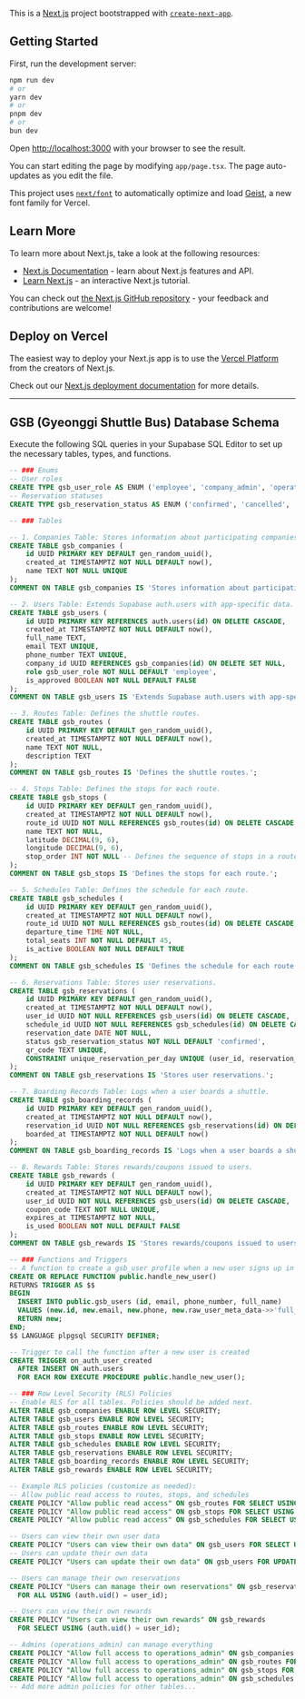 This is a [Next.js](https://nextjs.org) project bootstrapped with [`create-next-app`](https://nextjs.org/docs/app/api-reference/cli/create-next-app).

## Getting Started

First, run the development server:

```bash
npm run dev
# or
yarn dev
# or
pnpm dev
# or
bun dev
```

Open [http://localhost:3000](http://localhost:3000) with your browser to see the result.

You can start editing the page by modifying `app/page.tsx`. The page auto-updates as you edit the file.

This project uses [`next/font`](https://nextjs.org/docs/app/building-your-application/optimizing/fonts) to automatically optimize and load [Geist](https://vercel.com/font), a new font family for Vercel.

## Learn More

To learn more about Next.js, take a look at the following resources:

- [Next.js Documentation](https://nextjs.org/docs) - learn about Next.js features and API.
- [Learn Next.js](https://nextjs.org/learn) - an interactive Next.js tutorial.

You can check out [the Next.js GitHub repository](https://github.com/vercel/next.js) - your feedback and contributions are welcome!

## Deploy on Vercel

The easiest way to deploy your Next.js app is to use the [Vercel Platform](https://vercel.com/new?utm_medium=default-template&filter=next.js&utm_source=create-next-app&utm_campaign=create-next-app-readme) from the creators of Next.js.

Check out our [Next.js deployment documentation](https://nextjs.org/docs/app/building-your-application/deploying) for more details.

---

## GSB (Gyeonggi Shuttle Bus) Database Schema

Execute the following SQL queries in your Supabase SQL Editor to set up the necessary tables, types, and functions.

```sql
-- ### Enums
-- User roles
CREATE TYPE gsb_user_role AS ENUM ('employee', 'company_admin', 'operations_admin');
-- Reservation statuses
CREATE TYPE gsb_reservation_status AS ENUM ('confirmed', 'cancelled', 'completed');

-- ### Tables

-- 1. Companies Table: Stores information about participating companies.
CREATE TABLE gsb_companies (
    id UUID PRIMARY KEY DEFAULT gen_random_uuid(),
    created_at TIMESTAMPTZ NOT NULL DEFAULT now(),
    name TEXT NOT NULL UNIQUE
);
COMMENT ON TABLE gsb_companies IS 'Stores information about participating companies.';

-- 2. Users Table: Extends Supabase auth.users with app-specific data.
CREATE TABLE gsb_users (
    id UUID PRIMARY KEY REFERENCES auth.users(id) ON DELETE CASCADE,
    created_at TIMESTAMPTZ NOT NULL DEFAULT now(),
    full_name TEXT,
    email TEXT UNIQUE,
    phone_number TEXT UNIQUE,
    company_id UUID REFERENCES gsb_companies(id) ON DELETE SET NULL,
    role gsb_user_role NOT NULL DEFAULT 'employee',
    is_approved BOOLEAN NOT NULL DEFAULT FALSE
);
COMMENT ON TABLE gsb_users IS 'Extends Supabase auth.users with app-specific data like roles and company info.';

-- 3. Routes Table: Defines the shuttle routes.
CREATE TABLE gsb_routes (
    id UUID PRIMARY KEY DEFAULT gen_random_uuid(),
    created_at TIMESTAMPTZ NOT NULL DEFAULT now(),
    name TEXT NOT NULL,
    description TEXT
);
COMMENT ON TABLE gsb_routes IS 'Defines the shuttle routes.';

-- 4. Stops Table: Defines the stops for each route.
CREATE TABLE gsb_stops (
    id UUID PRIMARY KEY DEFAULT gen_random_uuid(),
    created_at TIMESTAMPTZ NOT NULL DEFAULT now(),
    route_id UUID NOT NULL REFERENCES gsb_routes(id) ON DELETE CASCADE,
    name TEXT NOT NULL,
    latitude DECIMAL(9, 6),
    longitude DECIMAL(9, 6),
    stop_order INT NOT NULL -- Defines the sequence of stops in a route
);
COMMENT ON TABLE gsb_stops IS 'Defines the stops for each route.';

-- 5. Schedules Table: Defines the schedule for each route.
CREATE TABLE gsb_schedules (
    id UUID PRIMARY KEY DEFAULT gen_random_uuid(),
    created_at TIMESTAMPTZ NOT NULL DEFAULT now(),
    route_id UUID NOT NULL REFERENCES gsb_routes(id) ON DELETE CASCADE,
    departure_time TIME NOT NULL,
    total_seats INT NOT NULL DEFAULT 45,
    is_active BOOLEAN NOT NULL DEFAULT TRUE
);
COMMENT ON TABLE gsb_schedules IS 'Defines the schedule for each route.';

-- 6. Reservations Table: Stores user reservations.
CREATE TABLE gsb_reservations (
    id UUID PRIMARY KEY DEFAULT gen_random_uuid(),
    created_at TIMESTAMPTZ NOT NULL DEFAULT now(),
    user_id UUID NOT NULL REFERENCES gsb_users(id) ON DELETE CASCADE,
    schedule_id UUID NOT NULL REFERENCES gsb_schedules(id) ON DELETE CASCADE,
    reservation_date DATE NOT NULL,
    status gsb_reservation_status NOT NULL DEFAULT 'confirmed',
    qr_code TEXT UNIQUE,
    CONSTRAINT unique_reservation_per_day UNIQUE (user_id, reservation_date, schedule_id)
);
COMMENT ON TABLE gsb_reservations IS 'Stores user reservations.';

-- 7. Boarding Records Table: Logs when a user boards a shuttle.
CREATE TABLE gsb_boarding_records (
    id UUID PRIMARY KEY DEFAULT gen_random_uuid(),
    created_at TIMESTAMPTZ NOT NULL DEFAULT now(),
    reservation_id UUID NOT NULL REFERENCES gsb_reservations(id) ON DELETE CASCADE,
    boarded_at TIMESTAMPTZ NOT NULL DEFAULT now()
);
COMMENT ON TABLE gsb_boarding_records IS 'Logs when a user boards a shuttle by scanning the QR code.';

-- 8. Rewards Table: Stores rewards/coupons issued to users.
CREATE TABLE gsb_rewards (
    id UUID PRIMARY KEY DEFAULT gen_random_uuid(),
    created_at TIMESTAMPTZ NOT NULL DEFAULT now(),
    user_id UUID NOT NULL REFERENCES gsb_users(id) ON DELETE CASCADE,
    coupon_code TEXT NOT NULL UNIQUE,
    expires_at TIMESTAMPTZ NOT NULL,
    is_used BOOLEAN NOT NULL DEFAULT FALSE
);
COMMENT ON TABLE gsb_rewards IS 'Stores rewards/coupons issued to users.';

-- ### Functions and Triggers
-- A function to create a gsb_user profile when a new user signs up in auth.
CREATE OR REPLACE FUNCTION public.handle_new_user()
RETURNS TRIGGER AS $$
BEGIN
  INSERT INTO public.gsb_users (id, email, phone_number, full_name)
  VALUES (new.id, new.email, new.phone, new.raw_user_meta_data->>'full_name');
  RETURN new;
END;
$$ LANGUAGE plpgsql SECURITY DEFINER;

-- Trigger to call the function after a new user is created
CREATE TRIGGER on_auth_user_created
  AFTER INSERT ON auth.users
  FOR EACH ROW EXECUTE PROCEDURE public.handle_new_user();

-- ### Row Level Security (RLS) Policies
-- Enable RLS for all tables. Policies should be added next.
ALTER TABLE gsb_companies ENABLE ROW LEVEL SECURITY;
ALTER TABLE gsb_users ENABLE ROW LEVEL SECURITY;
ALTER TABLE gsb_routes ENABLE ROW LEVEL SECURITY;
ALTER TABLE gsb_stops ENABLE ROW LEVEL SECURITY;
ALTER TABLE gsb_schedules ENABLE ROW LEVEL SECURITY;
ALTER TABLE gsb_reservations ENABLE ROW LEVEL SECURITY;
ALTER TABLE gsb_boarding_records ENABLE ROW LEVEL SECURITY;
ALTER TABLE gsb_rewards ENABLE ROW LEVEL SECURITY;

-- Example RLS policies (customize as needed):
-- Allow public read access to routes, stops, and schedules
CREATE POLICY "Allow public read access" ON gsb_routes FOR SELECT USING (true);
CREATE POLICY "Allow public read access" ON gsb_stops FOR SELECT USING (true);
CREATE POLICY "Allow public read access" ON gsb_schedules FOR SELECT USING (true);

-- Users can view their own user data
CREATE POLICY "Users can view their own data" ON gsb_users FOR SELECT USING (auth.uid() = id);
-- Users can update their own data
CREATE POLICY "Users can update their own data" ON gsb_users FOR UPDATE USING (auth.uid() = id);

-- Users can manage their own reservations
CREATE POLICY "Users can manage their own reservations" ON gsb_reservations
  FOR ALL USING (auth.uid() = user_id);

-- Users can view their own rewards
CREATE POLICY "Users can view their own rewards" ON gsb_rewards
  FOR SELECT USING (auth.uid() = user_id);

-- Admins (operations_admin) can manage everything
CREATE POLICY "Allow full access to operations_admin" ON gsb_companies FOR ALL USING ( (SELECT role FROM gsb_users WHERE id = auth.uid()) = 'operations_admin' );
CREATE POLICY "Allow full access to operations_admin" ON gsb_routes FOR ALL USING ( (SELECT role FROM gsb_users WHERE id = auth.uid()) = 'operations_admin' );
CREATE POLICY "Allow full access to operations_admin" ON gsb_stops FOR ALL USING ( (SELECT role FROM gsb_users WHERE id = auth.uid()) = 'operations_admin' );
CREATE POLICY "Allow full access to operations_admin" ON gsb_schedules FOR ALL USING ( (SELECT role FROM gsb_users WHERE id = auth.uid()) = 'operations_admin' );
-- Add more admin policies for other tables...
```
